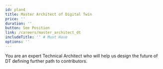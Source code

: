 ```yaml
---
id: plan4
title: Master Architect of Digital Twin
price: ''
duration: ''
button: See Position
link: /careers/master_architect_dt
includeTitle: '' # Must Have
options: ''
---
```


You are an expert Technical Architect who will help us design the future of DT defining further path to contributors.

<!-- Passion at bringing a positive change to the world, Fluency in at least 2 dev languages, Understanding of what it takes to develop a large scale high tech infrastructure product, Fluent in English, Understand & follow Pareto 20/80 rule -->